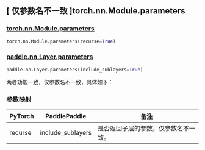 ## [ 仅参数名不一致 ]torch.nn.Module.parameters
### [torch.nn.Module.parameters](https://pytorch.org/docs/stable/generated/torch.nn.Module.html#torch.nn.Module.parameters)

```python
torch.nn.Module.parameters(recurse=True)
```

### [paddle.nn.Layer.parameters](https://www.paddlepaddle.org.cn/documentation/docs/zh/develop/api/paddle/nn/Layer_cn.html#parameters-include-sublayers-true)

```python
paddle.nn.Layer.parameters(include_sublayers=True)
```
两者功能一致，仅参数名不一致，具体如下：

### 参数映射
| PyTorch       | PaddlePaddle | 备注                                                   |
| ------------- | ------------ | ------------------------------------------------------ |
| recurse       | include_sublayers    |  是否返回子层的参数，仅参数名不一致。                   |
